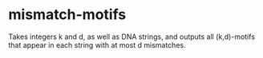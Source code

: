 # mismatch-motifs
Takes integers k and d, as well as DNA strings, and outputs all (k,d)-motifs that appear in each string with at most d mismatches.
